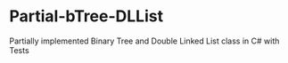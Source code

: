 Partial-bTree-DLList
====================

Partially implemented Binary Tree and Double Linked List class in C# with Tests
